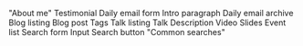 "About me"
Testimonial
Daily email form
Intro paragraph
Daily email archive
Blog listing
Blog post
    Tags
Talk listing
Talk
    Description
    Video
    Slides
    Event list
Search form
    Input
    Search button
    "Common searches"
